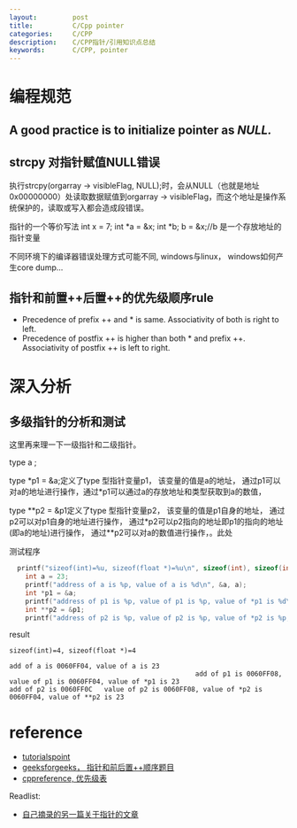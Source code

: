 ```yaml
---
layout:     	post
title:      	C/Cpp pointer
categories: 	C/CPP
description:   	C/CPP指针/引用知识点总结
keywords: 		C/CPP, pointer
---
```




# 编程规范

## A good practice is to initialize pointer as *NULL.*

## strcpy 对指针赋值NULL错误

执行strcpy(orgarray -> visibleFlag, NULL);时，会从NULL（也就是地址0x00000000）处读取数据赋值到orgarray -> visibleFlag，而这个地址是操作系统保护的，读取或写入都会造成段错误。

指针的一个等价写法
int x =  7;
int *a = &x;
int *b;
b = &x;//b 是一个存放地址的指针变量

不同环境下的编译器错误处理方式可能不同, windows与linux， windows如何产生core dump...

## 指针和前置++后置++的优先级顺序rule

- Precedence of prefix ++ and * is same. Associativity of both is right to left.
- Precedence of postfix ++ is higher than both * and prefix ++. Associativity of postfix ++ is left to right.

# 深入分析

## 多级指针的分析和测试

这里再来理一下一级指针和二级指针。

type a ;

type *p1 = &a;定义了type 型指针变量p1， 该变量的值是a的地址， 通过p1可以对a的地址进行操作，通过\*p1可以通过a的存放地址和类型获取到a的数值，

type **p2 = &p1定义了type 型指针变量p2， 该变量的值是p1自身的地址， 通过p2可以对p1自身的地址进行操作， 通过\*p2可以p2指向的地址即p1的指向的地址(即a的地址)进行操作， 通过\*\*p2可以对a的数值进行操作，。此处

测试程序

```c
  printf("sizeof(int)=%u, sizeof(float *)=%u\n", sizeof(int), sizeof(int *));
    int a = 23;
    printf("address of a is %p, value of a is %d\n", &a, a);
    int *p1 = &a;
    printf("address of p1 is %p, value of p1 is %p, value of *p1 is %d\n", &p1, p1, *p1);
    int **p2 = &p1;
    printf("address of p2 is %p, value of p2 is %p, value of *p2 is %p, value of **p2 is %d\n", &p2, p2, *p2, **p2);
```

result

```
sizeof(int)=4, sizeof(float *)=4
											  										add of a is 0060FF04, value of a is 23
											   add of p1 is 0060FF08, value of p1 is 0060FF04, value of *p1 is 23
add of p2 is 0060FF0C 	value of p2 is 0060FF08, value of *p2 is 0060FF04, value of **p2 is 23
```




# reference

- [tutorialspoint](https://www.tutorialspoint.com/cprogramming/c_pointers.htm)
- [geeksforgeeks， 指针和前后置++顺序题目](https://www.geeksforgeeks.org/difference-between-p-p-and-p/)
- [cppreference, 优先级表](https://en.cppreference.com/w/c/language/operator_precedence)

Readlist:

- [自己摘录的另一篇关于指针的文章](https://alanackart.github.io/2019/05/26/c-cpp-note/#%E5%85%B3%E4%BA%8E%E6%8C%87%E9%92%88)
